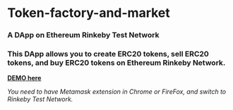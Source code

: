 # Token-factory-and-market

### A DApp on Ethereum Rinkeby Test Network

### This DApp allows you to create ERC20 tokens, sell ERC20 tokens, and buy ERC20 tokens on Ethereum Rinkeby Network.

**[DEMO here](https://ziweidream.github.io/Token-factory-and-market/)**

*You need to have Metamask extension in Chrome or FireFox, and switch to Rinkeby Test Network.*

